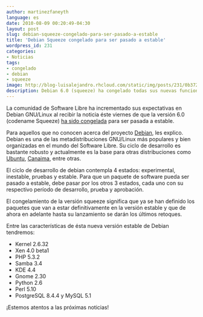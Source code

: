 ```yaml
---
author: martinezfaneyth
language: es
date: 2010-08-09 00:20:49-04:30
layout: post
slug: debian-squeeze-congelado-para-ser-pasado-a-estable
title: 'Debian Squeeze congelado para ser pasado a estable'
wordpress_id: 231
categories:
- Noticias
tags:
- congelado
- debian
- squeeze
image: http://blog-luisalejandro.rhcloud.com/static/img/posts/231/0b3728071dc22b57282ae0c234e131ab.jpg
description: Debian 6.0 (squeeze) ha congelado todas sus nuevas funcionalidades para la versión estable.
---
```


La comunidad de Software Libre ha incrementado sus expectativas en Debian GNU/Linux al recibir la noticia éste viernes de que la versión 6.0 (codename Squeeze) [ha sido congelada](http://lists.debian.org/debian-announce/2010/msg00009.html) para ser pasada a estable.

Para aquellos que no conocen acerca del proyecto [Debian](http://debian.org/index.es.html), les explico. Debian es una de las metadistribuciones GNU/Linux más populares y bien organizadas en el mundo del Software Libre. Su ciclo de desarrollo es bastante robusto y actualmente es la base para otras distribuciones como [Ubuntu](http://www.ubuntu.com), [Canaima](http://canaima.softwarelibre.gob.ve), entre otras.

<!-- more -->

El ciclo de desarrollo de debian contempla 4 estados: experimental, inestable, pruebas y estable. Para que un paquete de software pueda ser pasado a estable, debe pasar por los otros 3 estados, cada uno con su respectivo período de desarrollo, prueba y aprobación.

El congelamiento de la versión squeeze significa que ya se han definido los paquetes que van a estar definitivamente en la versión estable y que de ahora en adelante hasta su lanzamiento se darán los últimos retoques.

Entre las características de ésta nueva versión estable de Debian tendremos:

  * Kernel 2.6.32
  * Xen 4.0 beta1
  * PHP 5.3.2
  * Samba 3.4
  * KDE 4.4
  * Gnome 2.30
  * Python 2.6
  * Perl 5.10
  * PostgreSQL 8.4.4 y MySQL 5.1

¡Estemos atentos a las próximas noticias!
